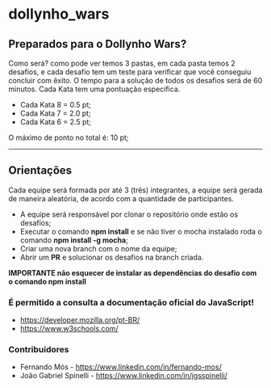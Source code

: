 # dollynho_wars


## Preparados para o Dollynho Wars?

Como será? 
como pode ver temos 3 pastas, em cada pasta temos 2 desafios, e cada desafio tem um teste para verificar que você conseguiu concluir com êxito.
O tempo para a solução de todos os desafios será de 60 minutos. Cada Kata tem uma pontuação especifica.

* Cada Kata 8 = 0.5 pt;
* Cada Kata 7 = 2.0 pt;
* Cada Kata 6 = 2.5 pt;

O máximo de ponto no total é: 10 pt; 

-------------------------------------------------------------------------------------------------------------------------------------------------

## Orientações

Cada equipe será formada por até 3 (três) integrantes, a equipe será gerada de maneira aleatória, de acordo com a quantidade de participantes.
* A equipe será responsável por clonar o repositório onde estão os desafios;
* Executar o comando **npm install** e se não tiver o mocha instalado roda o comando **npm install -g mocha**;
* Criar uma nova branch com o nome da equipe;
* Abrir um **PR** e solucionar os desafios na branch criada. 

**IMPORTANTE não esquecer de instalar as dependências do desafio com o comando npm install**

### É permitido a consulta a documentação oficial do JavaScript! 
- https://developer.mozilla.org/pt-BR/
- https://www.w3schools.com/



### Contribuidores
* Fernando Mós - https://www.linkedin.com/in/fernando-mos/
* João Gabriel Spinelli - https://www.linkedin.com/in/jgsspinelli/
